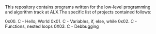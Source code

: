 This repository contains programs written for the low-level programming and algorithm track at ALX.The specific list of projects contained follows:

0x00. C - Hello, World
0x01. C - Variables, if, else, while
0x02. C - Functions, nested loops
0X03. C - Debbugging